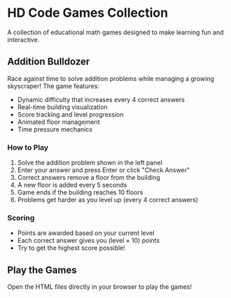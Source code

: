 # HD Code Games Collection

A collection of educational math games designed to make learning fun and interactive.

## Addition Bulldozer

Race against time to solve addition problems while managing a growing skyscraper! The game features:

- Dynamic difficulty that increases every 4 correct answers
- Real-time building visualization
- Score tracking and level progression
- Animated floor management
- Time pressure mechanics

### How to Play
1. Solve the addition problem shown in the left panel
2. Enter your answer and press Enter or click "Check Answer"
3. Correct answers remove a floor from the building
4. A new floor is added every 5 seconds
5. Game ends if the building reaches 10 floors
6. Problems get harder as you level up (every 4 correct answers)

### Scoring
- Points are awarded based on your current level
- Each correct answer gives you (level × 10) points
- Try to get the highest score possible!

## Play the Games
Open the HTML files directly in your browser to play the games! 